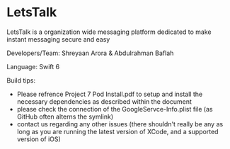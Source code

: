 # LetsTalk
LetsTalk is a organization wide messaging platform dedicated to make instant messaging secure and easy

Developers/Team:
Shreyaan Arora
&
Abdulrahman Baflah

Language: Swift 6

Build tips:
- Please refrence Project 7 Pod Install.pdf to setup and install the necessary dependencies as described within the document 
- please check the connection of the GoogleServce-Info.plist file (as GitHub often alterns the symlink)
- contact us regarding any other issues (there shouldn't really be any as long as you are running the latest version of XCode, and a supported version of iOS)
